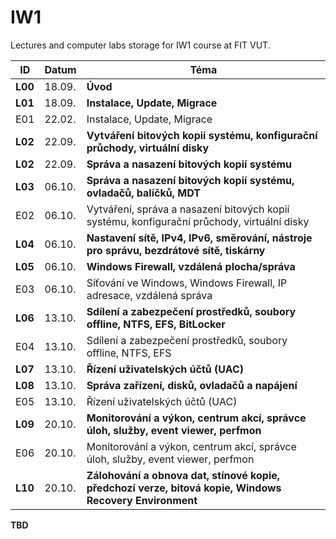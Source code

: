 # IW1
Lectures and computer labs storage for IW1 course at FIT VUT.


| ID      | Datum  | Téma                                                                                                    |
| ------- | ------ | ------------------------------------------------------------------------------------------------------- |
| **L00** | 18.09. | **Úvod**                                                                                                |
| **L01** | 18.09. | **Instalace, Update, Migrace**                                                                          |
| E01     | 22.02. | Instalace, Update, Migrace                                                                              |
| **L02** | 22.09. | **Vytváření bitových kopií systému, konfigurační průchody, virtuální disky**                            |
| **L02** | 22.09. | **Správa a nasazení bitových kopií systému**                                                            |
| **L03** | 06.10. | **Správa a nasazení bitových kopií systému, ovladačů, balíčků, MDT**                                    |
| E02     | 06.10. | Vytváření, správa a nasazení bitových kopií systému, konfigurační průchody, virtuální disky             |
| **L04** | 06.10. | **Nastavení sítě, IPv4, IPv6, směrování, nástroje pro správu, bezdrátové sítě, tiskárny**               |
| **L05** | 06.10. | **Windows Firewall, vzdálená plocha/správa**                                                            |
| E03     | 06.10. | Síťování ve Windows, Windows Firewall, IP adresace, vzdálená správa                                     |
| **L06** | 13.10. | **Sdílení a zabezpečení prostředků, soubory offline, NTFS, EFS, BitLocker**                             |
| E04     | 13.10. | Sdílení a zabezpečení prostředků, soubory offline, NTFS, EFS                                            |
| **L07** | 13.10. | **Řízení uživatelských účtů (UAC)**                                                                     |
| **L08** | 13.10. | **Správa zařízení, disků, ovladačů a napájení**                                                         |
| E05     | 13.10. | Řízení uživatelských účtů (UAC)                                                                         |
| **L09** | 20.10. | **Monitorování a výkon, centrum akcí, správce úloh, služby, event viewer, perfmon**                     |
| E06     | 20.10. | Monitorování a výkon, centrum akcí, správce úloh, služby, event viewer, perfmon                         |
| **L10** | 20.10. | **Zálohování a obnova dat, stínové kopie, předchozí verze, bitová kopie, Windows Recovery Environment** |


**TBD**
